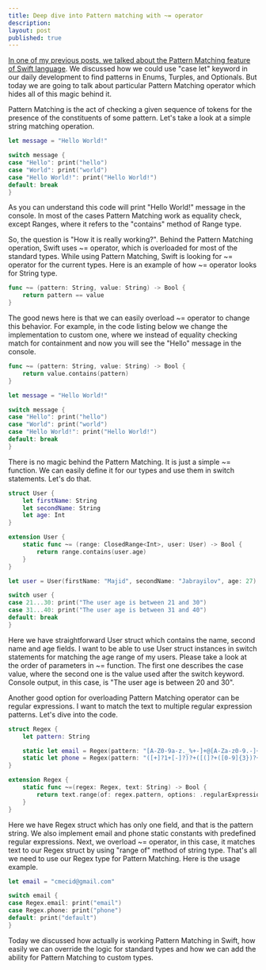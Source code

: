```yaml
---
title: Deep dive into Pattern matching with ~= operator 
description: 
layout: post
published: true
---
```


[In one of my previous posts, we talked about the Pattern Matching feature of Swift language](/2019/02/06/pattern-matching-with-case-let). We discussed how we could use "case let" keyword in our daily development to find patterns in Enums, Turples, and Optionals. But today we are going to talk about particular Pattern Matching operator which hides all of this magic behind it.

Pattern Matching is the act of checking a given sequence of tokens for the presence of the constituents of some pattern. Let's take a look at a simple string matching operation.

```swift
let message = "Hello World!"

switch message {
case "Hello": print("hello")
case "World": print("world")
case "Hello World!": print("Hello World!")
default: break
}
```

As you can understand this code will print "Hello World!" message in the console. In most of the cases Pattern Matching work as equality check, except Ranges, where it refers to the "contains" method of Range type.

So, the question is "How it is really working?". Behind the Pattern Matching operation, Swift uses ~= operator, which is overloaded for most of the standard types. While using Pattern Matching, Swift is looking for ~= operator for the current types. Here is an example of how ~= operator looks for String type.

```swift
func ~= (pattern: String, value: String) -> Bool {
    return pattern == value
}
```

The good news here is that we can easily overload ~= operator to change this behavior. For example, in the code listing below we change the implementation to custom one, where we instead of equality checking match for containment and now you will see the "Hello" message in the console.

```swift
func ~= (pattern: String, value: String) -> Bool {
    return value.contains(pattern)
}

let message = "Hello World!"

switch message {
case "Hello": print("hello")
case "World": print("world")
case "Hello World!": print("Hello World!")
default: break
}
```

There is no magic behind the Pattern Matching. It is just a simple ~= function. We can easily define it for our types and use them in switch statements. Let's do that.

```swift
struct User {
    let firstName: String
    let secondName: String
    let age: Int
}

extension User {
    static func ~= (range: ClosedRange<Int>, user: User) -> Bool {
        return range.contains(user.age)
    }
}

let user = User(firstName: "Majid", secondName: "Jabrayilov", age: 27)

switch user {
case 21...30: print("The user age is between 21 and 30")
case 31...40: print("The user age is between 31 and 40")
default: break
}
```

Here we have straightforward User struct which contains the name, second name and age fields. I want to be able to use User struct instances in switch statements for matching the age range of my users. Please take a look at the order of parameters in ~= function. The first one describes the case value, where the second one is the value used after the switch keyword. Console output, in this case, is "The user age is between 20 and 30".

Another good option for overloading Pattern Matching operator can be regular expressions. I want to match the text to multiple regular expression patterns. Let's dive into the code.

```swift
struct Regex {
    let pattern: String

    static let email = Regex(pattern: "[A-Z0-9a-z._%+-]+@[A-Za-z0-9.-]+\\.[A-Za-z]{2,64}")
    static let phone = Regex(pattern: "([+]?1+[-]?)?+([(]?+([0-9]{3})?+[)]?)?+[-]?+[0-9]{3}+[-]?+[0-9]{4}")
}

extension Regex {
    static func ~=(regex: Regex, text: String) -> Bool {
        return text.range(of: regex.pattern, options: .regularExpression) != nil
    }
}
```

Here we have Regex struct which has only one field, and that is the pattern string. We also implement email and phone static constants with predefined regular expressions. Next, we overload ~= operator, in this case, it matches text to our Regex struct by using "range of" method of string type. That's all we need to use our Regex type for Pattern Matching. Here is the usage example.

```swift
let email = "cmecid@gmail.com"

switch email {
case Regex.email: print("email")
case Regex.phone: print("phone")
default: print("default")
}
```

Today we discussed how actually is working Pattern Matching in Swift, how easily we can override the logic for standard types and how we can add the ability for Pattern Matching to custom types.
